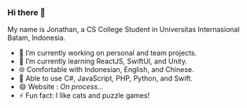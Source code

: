 ### Hi there 👋

My name is Jonathan, a CS College Student in Universitas Internasional Batam, Indonesia.

- 🔭 I’m currently working on personal and team projects.
- 🌱 I’m currently learning ReactJS, SwiftUI, and Unity.
- 🌐 Comfortable with Indonesian, English, and Chinese.
- 👾 Able to use C#, JavaScript, PHP, Python, and Swift.
- 😄 Website : _On process..._
- ⚡ Fun fact: I like cats and puzzle games!
